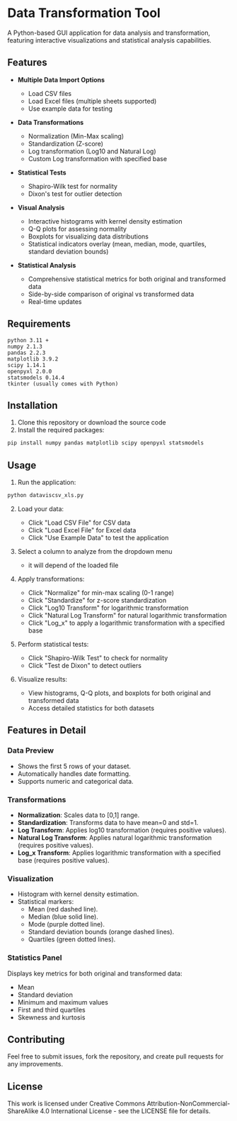 # Data Transformation Tool

A Python-based GUI application for data analysis and transformation, featuring interactive visualizations and statistical analysis capabilities.

## Features

- **Multiple Data Import Options**
  - Load CSV files
  - Load Excel files (multiple sheets supported)
  - Use example data for testing

- **Data Transformations**
  - Normalization (Min-Max scaling)
  - Standardization (Z-score)
  - Log transformation (Log10 and Natural Log)
  - Custom Log transformation with specified base

- **Statistical Tests**
  - Shapiro-Wilk test for normality
  - Dixon's test for outlier detection

- **Visual Analysis**
  - Interactive histograms with kernel density estimation
  - Q-Q plots for assessing normality
  - Boxplots for visualizing data distributions
  - Statistical indicators overlay (mean, median, mode, quartiles, standard deviation bounds)

- **Statistical Analysis**
  - Comprehensive statistical metrics for both original and transformed data
  - Side-by-side comparison of original vs transformed data
  - Real-time updates

## Requirements

```
python 3.11 +
numpy 2.1.3
pandas 2.2.3
matplotlib 3.9.2
scipy 1.14.1
openpyxl 2.0.0
statsmodels 0.14.4
tkinter (usually comes with Python)
```

## Installation

1. Clone this repository or download the source code
2. Install the required packages:

```bash
pip install numpy pandas matplotlib scipy openpyxl statsmodels
```

## Usage

1. Run the application:

```bash
python dataviscsv_xls.py
```

2. Load your data:
   - Click "Load CSV File" for CSV data
   - Click "Load Excel File" for Excel data
   - Click "Use Example Data" to test the application

3. Select a column to analyze from the dropdown menu
    - it will depend of the loaded file

4. Apply transformations:
   - Click "Normalize" for min-max scaling (0-1 range)
   - Click "Standardize" for z-score standardization
   - Click "Log10 Transform" for logarithmic transformation
   - Click "Natural Log Transform" for natural logarithmic transformation
   - Click "Log_x" to apply a logarithmic transformation with a specified base

5. Perform statistical tests:
   - Click "Shapiro-Wilk Test" to check for normality
   - Click "Test de Dixon" to detect outliers

6. Visualize results:
   - View histograms, Q-Q plots, and boxplots for both original and transformed data
   - Access detailed statistics for both datasets

## Features in Detail

### Data Preview

- Shows the first 5 rows of your dataset.
- Automatically handles date formatting.
- Supports numeric and categorical data.

### Transformations

- **Normalization**: Scales data to [0,1] range.
- **Standardization**: Transforms data to have mean=0 and std=1.
- **Log Transform**: Applies log10 transformation (requires positive values).
- **Natural Log Transform**: Applies natural logarithmic transformation (requires positive values).
- **Log_x Transform**: Applies logarithmic transformation with a specified base (requires positive values).

### Visualization

- Histogram with kernel density estimation.
- Statistical markers:
  - Mean (red dashed line).
  - Median (blue solid line).
  - Mode (purple dotted line).
  - Standard deviation bounds (orange dashed lines).
  - Quartiles (green dotted lines).

### Statistics Panel

Displays key metrics for both original and transformed data:
- Mean
- Standard deviation
- Minimum and maximum values
- First and third quartiles
- Skewness and kurtosis


## Contributing

Feel free to submit issues, fork the repository, and create pull requests for any improvements.

## License

This work is licensed under Creative Commons Attribution-NonCommercial-ShareAlike 4.0 International  License - see the LICENSE file for details.
